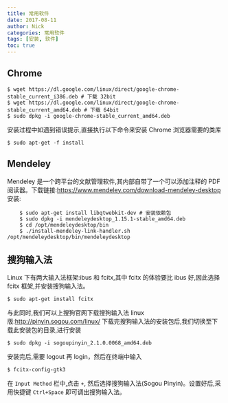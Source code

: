 ```yaml
---
title: 常用软件
date: 2017-08-11
author: Nick
categories: 常用软件
tags: [安装, 软件]
toc: true
---
```


<!--more-->

##  Chrome

    $ wget https://dl.google.com/linux/direct/google-chrome-stable_current_i386.deb # 下载 32bit
    $ wget https://dl.google.com/linux/direct/google-chrome-stable_current_amd64.deb # 下载 64bit
    $ sudo dpkg -i google-chrome-stable_current_amd64.deb

安装过程中如遇到错误提示,直接执行以下命令来安装 Chrome 浏览器需要的类库

    $ sudo apt-get -f install

## Mendeley
Mendeley 是一个跨平台的文献管理软件,其内部自带了一个可以添加注释的 PDF 阅读器。下载链接:<https://www.mendeley.com/download-mendeley-desktop>
    安装:

        $ sudo apt-get install libqtwebkit-dev # 安装依赖包
        $ sudo dpkg -i mendeleydesktop_1.15.1-stable_amd64.deb
        $ cd /opt/mendeleydesktop/bin
        $ ./install-mendeley-link-handler.sh /opt/mendeleydesktop/bin/mendeleydesktop

## 搜狗输入法

Linux 下有两大输入法框架:ibus 和 fcitx,其中 fcitx 的体验要比 ibus 好,因此选择
fcitx 框架,并安装搜狗输入法。

    $ sudo apt-get install fcitx

与此同时,我们可以上搜狗官网下载搜狗输入法 linux 版:<http://pinyin.sogou.com/linux/>
下载完搜狗输入法的安装包后,我们切换至下载此安装包的目录,进行安装

    $ sudo dpkg -i sogoupinyin_2.1.0.0068_amd64.deb

安装完后,需要 logout 再 login，然后在终端中输入

    $ fcitx-config-gtk3

在 `Input Method` 栏中,点击 `+`, 然后选择搜狗输入法(Sogou Pinyin)。设置好后,采
用快捷键 `Ctrl+Space` 即可调出搜狗输入法。
